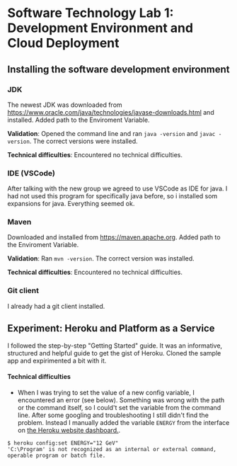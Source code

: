# Software Technology Lab 1: Development Environment and Cloud Deployment

## Installing the software development environment

### JDK

The newest JDK was downloaded from https://www.oracle.com/java/technologies/javase-downloads.html and installed. Added path to the Enviroment Variable. 

**Validation**: Opened the command line and ran ``java -version`` and ``javac -version``. The correct versions were installed. 
 
**Technical difficulties**: Encountered no technical difficulties.

### IDE (VSCode)

After talking with the new group we agreed to use VSCode as IDE for java. I had not used this program for specifically java before, so i installed som expansions for java. 
Everything seemed ok.

### Maven

Downloaded and installed from https://maven.apache.org. Added path to the Enviroment Variable.

**Validation**: Ran ``mvn -version``. The correct version was installed.

**Technical difficulties**: Encountered no technical difficulties.

### Git client

I already had a git client installed.

## Experiment: Heroku and Platform as a Service

I followed the step-by-step "Getting Started" guide. It was an informative, structured and helpful guide to get the gist of Heroku. Cloned the sample app and expirimented a bit with it.

#### Technical difficulties

- When I was trying to set the value of a new config variable, I encountered an error (see below). Something was wrong with the path or the command itself, so I could't set the variable from 
the command line. After some googling and troubleshooting I still didn't find the problem. Instead I manually added the variable ``ENERGY`` from the interface on [the Heroku
website dashboard.](https://dashboard.heroku.com/apps/). 


```
$ heroku config:set ENERGY="12 GeV"
'C:\Program' is not recognized as an internal or external command,
operable program or batch file.
```
